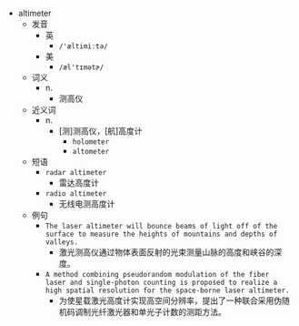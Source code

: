 - altimeter
  - 发音
    - 英
      - `/'æltimiːtə/`
    - 美
      - `/æl'tɪmətɚ/`
  - 词义
    - n.
      - 测高仪
  - 近义词
    - n.
      - [测]测高仪，[航]高度计
        - `holometer`
        - `altometer`
  - 短语
    - `radar altimeter`
      - 雷达高度计 
    - `radio altimeter`
      - 无线电测高度计 
  - 例句
    - `The laser altimeter will bounce beams of light off of the surface to measure the heights of mountains and depths of valleys.`
      - 激光测高仪通过物体表面反射的光束测量山脉的高度和峡谷的深度。
    - `A method combining pseudorandom modulation of the fiber laser and single-photon counting is proposed to realize a high spatial resolution for the space-borne laser altimeter.`
      - 为使星载激光高度计实现高空间分辨率，提出了一种联合采用伪随机码调制光纤激光器和单光子计数的测距方法。

